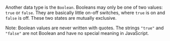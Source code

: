 Another data type is the `Boolean`. Booleans may only be one of two values: `true` or `false`. They are basically little on-off switches, where `true` is on and `false` is off. These two states are mutually exclusive.

Note: Boolean values are never written with quotes. The strings `"true"` and `"false"` are not Boolean and have no special meaning in JavaScript.